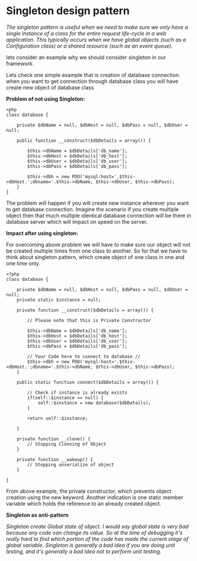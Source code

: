 # Singleton design pattern

*The singleton pattern is useful when we need to make sure we only have a single instance of a class for the entire request life-cycle in a web application. This typically occurs when we have global objects (such as a Configuration class) or a shared resource (such as an event queue).*

lets consider an example why we should consider singleton in our framework.

Lets check one simple example that is creation of database connection. when you want to get connection through database class you will have create new object of database class


**Problem of not using Singleton:**

```
<php
class database {
     
    private $dbName = null, $dbHost = null, $dbPass = null, $dbUser = null;
     
    public function __construct($dbDetails = array()) {
         
        $this->dbName = $dbDetails['db_name'];
        $this->dbHost = $dbDetails['db_host'];
        $this->dbUser = $dbDetails['db_user'];
        $this->dbPass = $dbDetails['db_pass'];
 
        $this->dbh = new PDO('mysql:host='.$this->dbHost.';dbname='.$this->dbName, $this->dbUser, $this->dbPass);    
    }
}
```

The problem will happen if you will create new instance wherever you want to get database connection. Imagine the scenario if you create multiple object then that much multiple identical database connection will be there in database server which will impact on speed on the server.

**Impact after using singleton:**

For overcoming above problem we will have to make sure our object will not be created multiple times from one class to another. So for that we have to think about singleton pattern, which create object of one class in one and one time only.

```
<?php
class database {
     
    private $dbName = null, $dbHost = null, $dbPass = null, $dbUser = null;
    private static $instance = null;
     
    private function __construct($dbDetails = array()) {
         
        // Please note that this is Private Constructor
         
        $this->dbName = $dbDetails['db_name'];
        $this->dbHost = $dbDetails['db_host'];
        $this->dbUser = $dbDetails['db_user'];
        $this->dbPass = $dbDetails['db_pass'];
 
        // Your Code here to connect to database //
        $this->dbh = new PDO('mysql:host='.$this->dbHost.';dbname='.$this->dbName, $this->dbUser, $this->dbPass);
    }
     
    public static function connect($dbDetails = array()) {
         
        // Check if instance is already exists      
        if(self::$instance == null) {
            self::$instance = new database($dbDetails);
        }
         
        return self::$instance;
         
    }
     
    private function __clone() {
        // Stopping Clonning of Object
    }
     
    private function __wakeup() {
        // Stopping unserialize of object
    }
     
}
```

From above example, the private constructor, which prevents object creation using the new keyword. Another indication is one static member variable which holds the reference to an already created object.

**Singleton as anti-pattern**

*Singleton create Global state of object. I would say global state is very bad because any code can change its value. So at the time of debugging it's really hard to find which portion of the code has made the current stage of global variable.*
*Singleton is generally a bad idea if you are doing unit testing, and it's generally a bad idea not to perform unit testing.*
